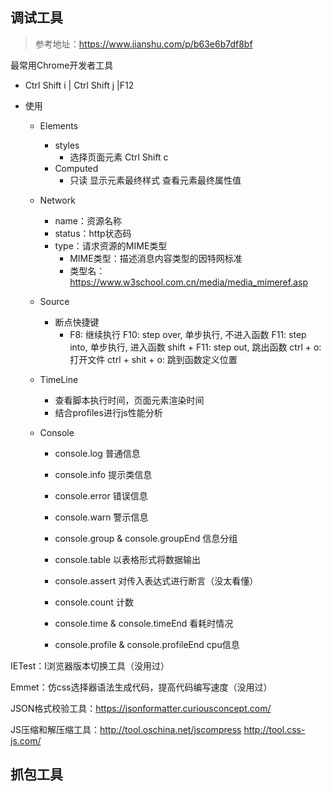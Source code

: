## 调试工具

> 参考地址：https://www.jianshu.com/p/b63e6b7df8bf

最常用Chrome开发者工具 

- Ctrl Shift i | Ctrl Shift j |F12

- 使用

  - Elements

    - styles
      - 选择页面元素 Ctrl Shift c
    - Computed
      - 只读 显示元素最终样式 查看元素最终属性值

  - Network

    - name：资源名称
    - status：http状态码
    - type：请求资源的MIME类型
      - MIME类型：描述消息内容类型的因特网标准
      - 类型名：https://www.w3school.com.cn/media/media_mimeref.asp

  - Source

    - 断点快捷键
      - F8: 继续执行
         F10: step over, 单步执行, 不进入函数
         F11: step into, 单步执行, 进入函数
         shift + F11: step out, 跳出函数
         ctrl + o: 打开文件
         ctrl + shit + o: 跳到函数定义位置

  - TimeLine

    - 查看脚本执行时间，页面元素渲染时间
    - 结合profiles进行js性能分析

  - Console

    - console.log 普通信息

    - console.info 提示类信息

    - console.error 错误信息

    - console.warn 警示信息

    - console.group & console.groupEnd 信息分组

    - console.table 以表格形式将数据输出

    - console.assert 对传入表达式进行断言（没太看懂）

    - console.count 计数

    - console.time & console.timeEnd 看耗时情况

    - console.profile & console.profileEnd cpu信息

      

IETest：I浏览器版本切换工具（没用过）



Emmet：仿css选择器语法生成代码，提高代码编写速度（没用过）



JSON格式校验工具：https://jsonformatter.curiousconcept.com/



JS压缩和解压缩工具：http://tool.oschina.net/jscompress   http://tool.css-js.com/





## 抓包工具



